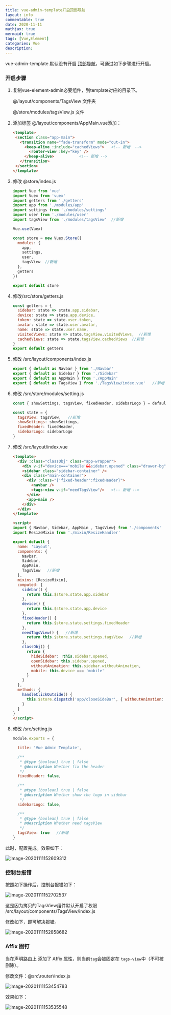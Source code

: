 ```yaml
---
title: vue-admin-template开启顶部导航
layout: info
commentable: true
date: 2020-11-11
mathjax: true
mermaid: true
tags: [Vue,Element]
categories: Vue
description: 
---
```


vue-admin-template 默认没有开启 [顶部导航](https://panjiachen.gitee.io/vue-element-admin-site/zh/guide/essentials/tags-view.html)，可通过如下步骤进行开启。

<!--more-->

### 开启步骤

1. 复制vue-element-admin必要组件，到template对应的目录下。

   @/layout/components/TagsView 文件夹

   @/store/modules/tagsView.js
   文件

2. 添加标签
   @/layout/components/AppMain.vue添加：

   ```html
   <template>
    <section class="app-main">
      <transition name="fade-transform" mode="out-in">
        <keep-alive :include="cachedViews">   <!-- 新增  -->
          <router-view :key="key" />
        </keep-alive>           <!-- 新增 -->
      </transition>
    </section>
   </template>
   ```
   
3. 修改 @store/index.js

   ```js
   import Vue from 'vue'
   import Vuex from 'vuex'
   import getters from './getters'
   import app from './modules/app'
   import settings from './modules/settings'
   import user from './modules/user'
   import tagsView from './modules/tagsView'  //新增
   
   Vue.use(Vuex)
   
   const store = new Vuex.Store({
     modules: {
       app,
       settings,
       user,
       tagsView  //新增
     },
     getters
   })
   
   export default store
   ```

4. 修改/src/store/getters.js

   ```js
   const getters = {
     sidebar: state => state.app.sidebar,
     device: state => state.app.device,
     token: state => state.user.token,
     avatar: state => state.user.avatar,
     name: state => state.user.name,
     visitedViews: state => state.tagsView.visitedViews,  //新增
     cachedViews: state => state.tagsView.cachedViews  //新增
   }
   export default getters
   ```

5. 修改 /src/layout/components/index.js

   ```js
   export { default as Navbar } from './Navbar'
   export { default as Sidebar } from './Sidebar'
   export { default as AppMain } from './AppMain'
   export { default as TagsView } from './TagsView/index.vue'   //新增
   ```

6. 修改 /src/store/modules/setting.js

   ```js
   const { showSettings, tagsView, fixedHeader, sidebarLogo } = defaultSettings   //新增tagsView
   
   const state = {
     tagsView: tagsView,   //新增
     showSettings: showSettings,
     fixedHeader: fixedHeader,
     sidebarLogo: sidebarLogo
   }
   ```

7. 修改 /src/layout/index.vue

   ```html
   <template>
     <div :class="classObj" class="app-wrapper">
       <div v-if="device==='mobile'&&sidebar.opened" class="drawer-bg" @click="handleClickOutside" />
       <sidebar class="sidebar-container" />
       <div class="main-container">
         <div :class="{'fixed-header':fixedHeader}">
           <navbar />
           <tags-view v-if="needTagsView"/>   <!-- 新增 -->
         </div>
         <app-main />
       </div>
     </div>
   </template>
   
   <script>
   import { Navbar, Sidebar, AppMain , TagsView} from './components'   //新增 TagsView
   import ResizeMixin from './mixin/ResizeHandler'
   
   export default {
     name: 'Layout',
     components: {
       Navbar,
       Sidebar,
       AppMain,
       TagsView   //新增
     },
     mixins: [ResizeMixin],
     computed: {
       sidebar() {
         return this.$store.state.app.sidebar
       },
       device() {
         return this.$store.state.app.device
       },
       fixedHeader() {
         return this.$store.state.settings.fixedHeader
       },
       needTagsView() {   //新增
         return this.$store.state.settings.tagsView   //新增
       },
       classObj() {
         return {
           hideSidebar: !this.sidebar.opened,
           openSidebar: this.sidebar.opened,
           withoutAnimation: this.sidebar.withoutAnimation,
           mobile: this.device === 'mobile'
         }
       }
     },
     methods: {
       handleClickOutside() {
         this.$store.dispatch('app/closeSideBar', { withoutAnimation: false })
       }
     }
   }
   </script>
   ```

8. 修改 /src/setting.js

   ```js
   module.exports = {
   
     title: 'Vue Admin Template',
   
     /**
      * @type {boolean} true | false
      * @description Whether fix the header
      */
     fixedHeader: false,
   
     /**
      * @type {boolean} true | false
      * @description Whether show the logo in sidebar
      */
     sidebarLogo: false,
   
     /**
      * @type {boolean} true | false
      * @description Whether need tagsView
      */
     tagsView: true   //新增
   }
   
   ```

此时，配置完成。效果如下：

![image-20201111152609312](/images/2020/11/image-20201111152609312.png)   

### 控制台报错

按照如下操作后，控制台报错如下：

![image-20201111152702537](/images/2020/11/image-20201111152702537.png)

这是因为拷贝的TagsView组件默认开启了权限
/src/layout/components/TagsView/index.js

修改如下，即可解决报错。

   ![image-20201111152858682](/images/2020/11/image-20201111152858682.png)

### Affix 固钉

当在声明路由上 添加了 Affix 属性，则当前`tag`会被固定在 `tags-view`中（不可被删除）。

修改文件：@src\router\index.js

![image-20201111153454783](/images/2020/11/image-20201111153454783.png)

效果如下：

![image-20201111153535548](/images/2020/11/image-20201111153535548.png)   

   

   



